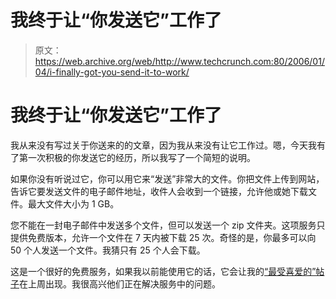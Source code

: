 # 我终于让“你发送它”工作了

> 原文：<https://web.archive.org/web/http://www.techcrunch.com:80/2006/01/04/i-finally-got-you-send-it-to-work/>

# 我终于让“你发送它”工作了

我从来没有写过关于你送来的的文章，因为我从来没有让它工作过。嗯，今天我有了第一次积极的你发送它的经历，所以我写了一个简短的说明。

如果你没有听说过它，你可以用它来“发送”非常大的文件。你把文件上传到网站，告诉它要发送文件的电子邮件地址，收件人会收到一个链接，允许他或她下载文件。最大文件大小为 1 GB。

您不能在一封电子邮件中发送多个文件，但可以发送一个 zip 文件夹。这项服务只提供免费版本，允许一个文件在 7 天内被下载 25 次。奇怪的是，你最多可以向 50 个人发送一个文件。我猜只有 25 个人会下载。

这是一个很好的免费服务，如果我以前能使用它的话，它会让我的[“最受喜爱的”帖子](https://web.archive.org/web/20220625103044/http://www.beta.techcrunch.com/2005/12/30/web-20-companies-i-couldnt-live-without/)在上周出现。我很高兴他们正在解决服务中的问题。